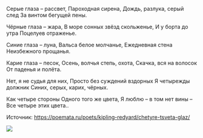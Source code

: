 Серые глаза – рассвет, Пароходная сирена, Дождь, разлука, серый след За винтом бегущей пены.

Чёрные глаза – жара, В море сонных звёзд скольженье, И у борта до утра Поцелуев отраженье.

Синие глаза – луна, Вальса белое молчанье, Ежедневная стена Неизбежного прощанья.

Карие глаза – песок, Осень, волчья степь, охота, Скачка, вся на волосок От паденья и полёта.

Нет, я не судья для них, Просто без суждений вздорных Я четырежды должник Синих, серых, карих, чёрных.

Как четыре стороны Одного того же цвета, Я люблю – в том нет вины – Все четыре этих цвета..


Источник: https://poemata.ru/poets/kipling-redyard/chetyre-tsveta-glaz/

<image src="image.png">